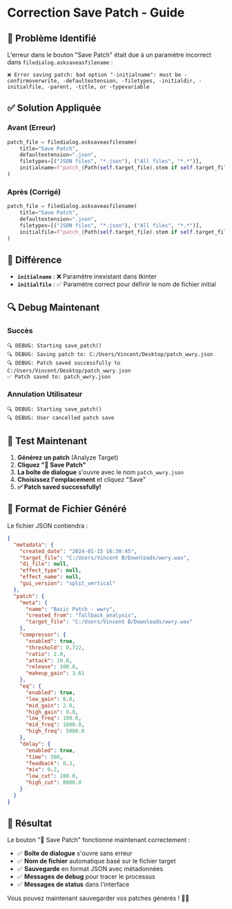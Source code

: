 # Correction Save Patch - Guide

## 🔧 **Problème Identifié**

L'erreur dans le bouton "Save Patch" était due à un paramètre incorrect dans `filedialog.asksaveasfilename` :

```
❌ Error saving patch: bad option "-initialname": must be -confirmoverwrite, -defaultextension, -filetypes, -initialdir, -initialfile, -parent, -title, or -typevariable
```

## ✅ **Solution Appliquée**

### **Avant (Erreur)**
```python
patch_file = filedialog.asksaveasfilename(
    title="Save Patch",
    defaultextension=".json",
    filetypes=[("JSON files", "*.json"), ("All files", "*.*")],
    initialname=f"patch_{Path(self.target_file).stem if self.target_file else 'unnamed'}.json"  # ❌ Paramètre incorrect
)
```

### **Après (Corrigé)**
```python
patch_file = filedialog.asksaveasfilename(
    title="Save Patch",
    defaultextension=".json",
    filetypes=[("JSON files", "*.json"), ("All files", "*.*")],
    initialfile=f"patch_{Path(self.target_file).stem if self.target_file else 'unnamed'}.json"  # ✅ Paramètre correct
)
```

## 🎯 **Différence**

- **`initialname`** : ❌ Paramètre inexistant dans tkinter
- **`initialfile`** : ✅ Paramètre correct pour définir le nom de fichier initial

## 🔍 **Debug Maintenant**

### **Succès**
```
🔍 DEBUG: Starting save_patch()
🔍 DEBUG: Saving patch to: C:/Users/Vincent/Desktop/patch_wwry.json
🔍 DEBUG: Patch saved successfully to C:/Users/Vincent/Desktop/patch_wwry.json
✅ Patch saved to: patch_wwry.json
```

### **Annulation Utilisateur**
```
🔍 DEBUG: Starting save_patch()
🔍 DEBUG: User cancelled patch save
```

## 🚀 **Test Maintenant**

1. **Générez un patch** (Analyze Target)
2. **Cliquez "💾 Save Patch"**
3. **La boîte de dialogue** s'ouvre avec le nom `patch_wwry.json`
4. **Choisissez l'emplacement** et cliquez "Save"
5. **✅ Patch saved successfully!**

## 📁 **Format de Fichier Généré**

Le fichier JSON contiendra :
```json
{
  "metadata": {
    "created_date": "2024-01-15 16:30:45",
    "target_file": "C:/Users/Vincent B/Downloads/wwry.wav",
    "di_file": null,
    "effect_type": null,
    "effect_name": null,
    "gui_version": "split_vertical"
  },
  "patch": {
    "meta": {
      "name": "Basic Patch - wwry",
      "created_from": "fallback_analysis",
      "target_file": "C:/Users/Vincent B/Downloads/wwry.wav"
    },
    "compressor": {
      "enabled": true,
      "threshold": 0.722,
      "ratio": 2.0,
      "attack": 10.0,
      "release": 100.0,
      "makeup_gain": 3.61
    },
    "eq": {
      "enabled": true,
      "low_gain": 0.0,
      "mid_gain": 2.0,
      "high_gain": 0.0,
      "low_freq": 100.0,
      "mid_freq": 1000.0,
      "high_freq": 5000.0
    },
    "delay": {
      "enabled": true,
      "time": 500,
      "feedback": 0.3,
      "mix": 0.2,
      "low_cut": 100.0,
      "high_cut": 8000.0
    }
  }
}
```

## 🎯 **Résultat**

Le bouton "💾 Save Patch" fonctionne maintenant correctement :
- ✅ **Boîte de dialogue** s'ouvre sans erreur
- ✅ **Nom de fichier** automatique basé sur le fichier target
- ✅ **Sauvegarde** en format JSON avec métadonnées
- ✅ **Messages de debug** pour tracer le processus
- ✅ **Messages de status** dans l'interface

Vous pouvez maintenant sauvegarder vos patches générés ! 🎸✨
